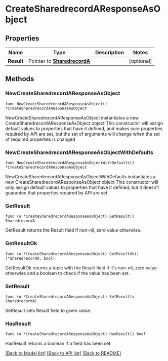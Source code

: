 # CreateSharedrecordAResponseAsObject

## Properties

Name | Type | Description | Notes
------------ | ------------- | ------------- | -------------
**Result** | Pointer to [**SharedrecordA**](SharedrecordA.md) |  | [optional] 

## Methods

### NewCreateSharedrecordAResponseAsObject

`func NewCreateSharedrecordAResponseAsObject() *CreateSharedrecordAResponseAsObject`

NewCreateSharedrecordAResponseAsObject instantiates a new CreateSharedrecordAResponseAsObject object
This constructor will assign default values to properties that have it defined,
and makes sure properties required by API are set, but the set of arguments
will change when the set of required properties is changed

### NewCreateSharedrecordAResponseAsObjectWithDefaults

`func NewCreateSharedrecordAResponseAsObjectWithDefaults() *CreateSharedrecordAResponseAsObject`

NewCreateSharedrecordAResponseAsObjectWithDefaults instantiates a new CreateSharedrecordAResponseAsObject object
This constructor will only assign default values to properties that have it defined,
but it doesn't guarantee that properties required by API are set

### GetResult

`func (o *CreateSharedrecordAResponseAsObject) GetResult() SharedrecordA`

GetResult returns the Result field if non-nil, zero value otherwise.

### GetResultOk

`func (o *CreateSharedrecordAResponseAsObject) GetResultOk() (*SharedrecordA, bool)`

GetResultOk returns a tuple with the Result field if it's non-nil, zero value otherwise
and a boolean to check if the value has been set.

### SetResult

`func (o *CreateSharedrecordAResponseAsObject) SetResult(v SharedrecordA)`

SetResult sets Result field to given value.

### HasResult

`func (o *CreateSharedrecordAResponseAsObject) HasResult() bool`

HasResult returns a boolean if a field has been set.


[[Back to Model list]](../README.md#documentation-for-models) [[Back to API list]](../README.md#documentation-for-api-endpoints) [[Back to README]](../README.md)


